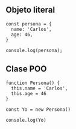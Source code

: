 ## Objeto literal
```
const persona = {
  name: 'Carlos',
  age: 46,
}

console.log(persona);
```


## Clase POO
```
function Persona() {
  this.name = 'Carlos',
  this.age = 46
}

const Yo = new Persona()

console.log(Yo)
```
